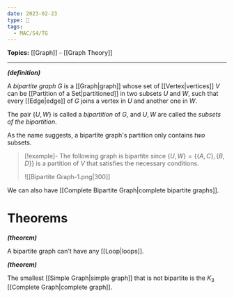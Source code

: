```yaml
---
date: 2023-02-23
type: 🧠
tags:
  - MAC/S4/TG
---
```


**Topics:** [[Graph]] - [[Graph Theory]]

---

_**(definition)**_

A _bipartite graph_ $G$ is a [[Graph|graph]] whose set of [[Vertex|vertices]] $V$ can be [[Partition of a Set|partitioned]] in two subsets $U$ and $W$, such that every [[Edge|edge]] of $G$ joins a vertex in $U$ and another one in $W$.

The pair $\{ U, W \}$ is called a _bipartition_ of $G$, and $U, W$ are called the _subsets of the bipartition_.

As the name suggests, a bipartite graph's partition only contains _two_ subsets.

> [!example]-
> The following graph is bipartite since $\{ U, W \} = \{ \{A, C\}, \{ B, D \} \}$ is a partition of $V$ that satisfies the necessary conditions.
>
> ![[Bipartite Graph-1.png|300]]

We can also have [[Complete Bipartite Graph|complete bipartite graphs]].

# Theorems

_**(theorem)**_

A bipartite graph can't have any [[Loop|loops]].

_**(theorem)**_

The smallest [[Simple Graph|simple graph]] that is not bipartite is the $K_3$ [[Complete Graph|complete graph]].
